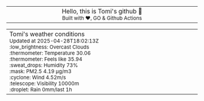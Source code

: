 
<div align="center">
<table>
<tbody>
<td align="center">
<img width="2000" height="0"><br>
Hello, this is Tomi's github 👋<br>
<sup>Built with ❤️, GO & Github Actions</sup><br>
<img width="2000" height="0">
</td>
</tbody>
</table>
</div>
<table>
<tbody>
<td align="left">
<img width="2000" height="0"><br>
Tomi's weather conditions<br>
<sup>Updated at 2025-04-28T18:02:13Z</sup><br>
<sup>:low_brightness: Overcast Clouds</sup><br>
<sup>:thermometer: Temperature 30.06 </sup><br>
<sup>:thermometer: Feels like 35.94</sup><br>
<sup>:sweat_drops: Humidity 73%</sup><br>
<sup>:mask: PM2.5 4.19 μg/m3</sup><br>
<sup>:cyclone: Wind 4.52m/s </sup><br>
<sup>:telescope: Visibility 10000m </sup><br>
<sup>:droplet: Rain 0mm/last 1h </sup><br>
<img width="2000" height="0">
</td>
<td align="left">
<img width="2000" height="0"><br>
<br>
<img width="2000" height="0">
</td>
</tbody>
</table>
</div>
    